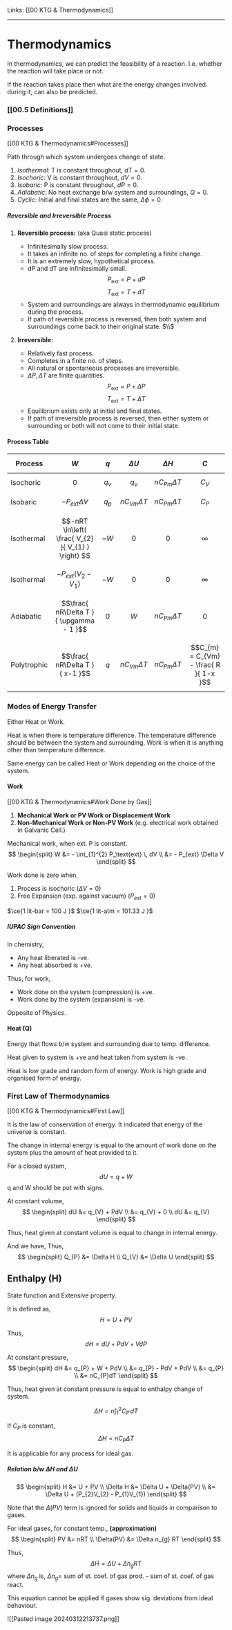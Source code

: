 Links: [[00 KTG & Thermodynamics]]
___
# Thermodynamics
In thermodynamics, we can predict the feasibility of a reaction. I.e. whether the reaction will take place or not. 

If the reaction takes place then what are the energy changes involved during it, can also be predicted.

### [[00.5 Definitions]]

### Processes
 [[00 KTG & Thermodynamics#Processes]]
 
Path through which system undergoes change of state. 
1. *Isothermal:* T is constant throughout, $dT = 0$. 
1. *Isochoric:* V is constant throughout, $dV = 0$. 
1. *Isobaric:* P is constant throughout, $dP = 0$. 
1. *Adiabatic:* No heat exchange b/w system and surroundings, $Q = 0$. 
1. *Cyclic:* Initial and final states are the same, $\Delta \phi = 0$. 

##### Reversible and Irreversible Process
1. **Reversible process:** (aka Quasi static process)
	- Infinitesimally slow process. 
	- It takes an infinite no. of steps for completing a finite change. 
	- It is an extremely slow, hypothetical process. 
	- dP and dT are infinitesimally small.
	$$P_\text{ext} = P + dP$$
	$$T_\text{ext} = T + dT$$
	- System and surroundings are always in thermodynamic equilibrium during the process. 
	- If path of reversible process is reversed, then both system and surroundings come back to their original state.
	  $\\$


2. **Irreversible:** 
	- Relatively fast process.
	- Completes in a finite no. of steps.
	- All natural or spontaneous processes are irreversible. 
	- $\Delta P, \Delta T$ are finite quantities.
	$$P_\text{ext} = P + \Delta P$$
	$$T_\text{ext} = T + \Delta T$$
	- Equilibrium exists only at initial and final states.
	- If path of irreversible process is reversed, then either system or surrounding or both will not come to their initial state. 

#### Process Table

| Process     | $$W$$                                               | $$q$$     | $$\Delta U$$        | $$\Delta H$$        | $$C$$                                  |
| ----------- | --------------------------------------------------- | --------- | ------------------- | ------------------- | -------------------------------------- |
| Isochoric   | $$0$$                                               | $$q_{v}$$ | $$q_{v}$$           | $$nC_{Pm}\Delta T$$ | $$C_{V}$$                              |
| Isobaric    | $$-P_{ext}\Delta V$$                                | $$q_{p}$$ | $$nC_{Vm}\Delta T$$ | $$nC_{Pm}\Delta T$$ | $$C_{P}$$                              |
| Isothermal  | $$-nRT \ln\left( \frac{ V_{2} }{ V_{1} } \right) $$ | $$-W$$    | $$0$$               | $$0$$               | $$\infty$$                             |
| Isothermal  | $$-P_{ext}(V_{2} - V_{1})$$                         | $$-W$$    | $$0$$               | $$0$$               | $$\infty$$                             |
| Adiabatic   | $$\frac{ nR\Delta T }{ \upgamma - 1 }$$             | $$0$$     | $$W$$               | $$nC_{Pm}\Delta T$$ | $$0$$                                  |
| Polytrophic | $$\frac{ nR\Delta T }{ x-1 }$$                      | $$q$$     | $$nC_{Vm}\Delta T$$ | $$nC_{Pm}\Delta T$$ | $$C_{m} = C_{Vm} - \frac{ R }{ 1-x }$$ |

### Modes of Energy Transfer
Either Heat or Work. 

Heat is when there is temperature difference. 
The temperature difference should be between the system and surrounding. 
Work is when it is anything other than temperature difference.   

Same energy can be called Heat or Work depending on the choice of the system. 

#### Work
[[00 KTG & Thermodynamics#Work Done by Gas]]

1. **Mechanical Work or PV Work or Displacement Work**
2. **Non-Mechanical Work or Non-PV Work** (e.g. electrical work obtained in Galvanic Cell.)

Mechanical work, when ext. P is constant. 
$$
\begin{split}
W &= - \int_{1}^{2} P_\text{ext} \, dV \\
&= - P_{ext} \Delta V
\end{split}
$$

Work done is zero when,
1. Process is isochoric ($\Delta V = 0$)
2. Free Expansion (exp. against vacuum) ($P_{ext} = 0$)

$\ce{1 lit-bar = 100 J }$
$\ce{1 lit-atm = 101.33 J }$

##### IUPAC Sign Convention
In chemistry,

- Any heat liberated is -ve.
- Any heat absorbed is +ve. 

Thus, for work,
- Work done on the system (compression) is +ve.
- Work done by the system (expansion) is -ve.

Opposite of Physics.

#### Heat (Q) 
Energy that flows b/w system and surrounding due to temp. difference. 

Heat given to system is +ve and heat taken from system is -ve.

Heat is low grade and random form of energy. 
Work is high grade and organised form of energy. 

### First Law of Thermodynamics
[[00 KTG & Thermodynamics#First Law]]

It is the law of conservation of energy. It indicated that energy of the universe is constant.

The change in internal energy is equal to the amount of work done on the system plus the amount of heat provided to it. 

For a closed system,
$$dU = q + W$$
q and W should be put with signs. 

At constant volume,
$$
\begin{split}
dU &= q_{V} + PdV \\
&= q_{V} + 0 \\
dU &= q_{V}
\end{split}
$$

Thus, heat given at constant volume is equal to change in internal energy.

And we have,
Thus,
$$
\begin{split}
Q_{P} &= \Delta H \\
Q_{V} &= \Delta U
\end{split}
$$

## Enthalpy (H)
State function and Extensive property. 

It is defined as,
$$H = U + PV$$

Thus,
$$dH = dU + PdV + VdP$$

At constant pressure,
$$
\begin{split}
dH &= q_{P} + W + PdV \\
&= q_{P} - PdV + PdV \\
&= q_{P} \\
&= nC_{P}dT
\end{split}
$$

Thus, heat given at constant pressure is equal to enthalpy change of system.

$$\Delta H = n \int_{1}^{2} C_{P} \, dT$$

If $C_{P}$ is constant,
$$\Delta H = nC_{P}\Delta T$$

It is applicable for any process for ideal gas. 

##### Relation b/w $\Delta H$ and $\Delta U$
$$
\begin{split}
H &= U + PV \\
\Delta H &= \Delta U + \Delta(PV) \\
&= \Delta U + (P_{2}V_{2} - P_{1}V_{1})
\end{split}
$$

Note that the $\Delta(PV)$ term is ignored for solids and liquids in comparison to gases.

For ideal gases, for constant temp., **(approximation)**
$$
\begin{split}
PV &= nRT \\
\Delta(PV) &= \Delta n_{g} RT
\end{split}
$$

Thus,
$$\Delta H = \Delta U + \Delta n_{g} RT$$
where $\Delta n_{g}$ is,
$\Delta n_{g} =$ sum of st. coef. of gas prod. - sum of st. coef. of gas react.

This equation cannot be applied if gases show sig. deviations from ideal behaviour. 

![[Pasted image 20240312213737.png]]






















